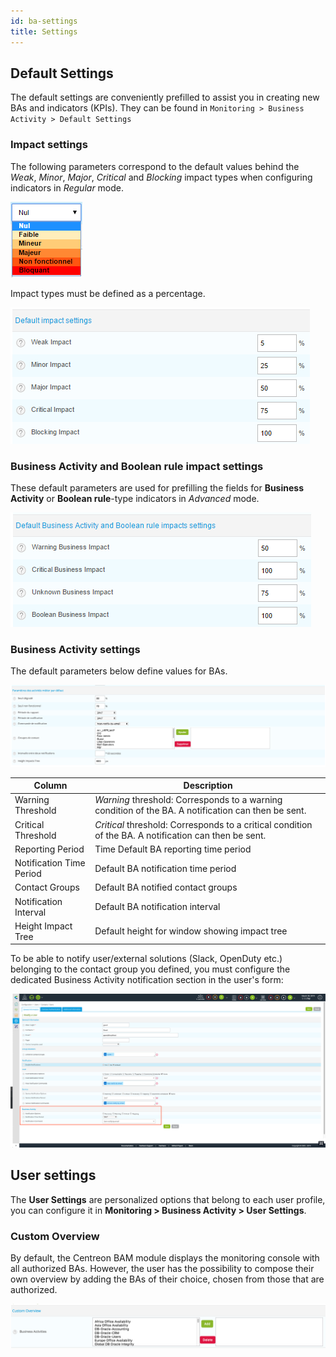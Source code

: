 ```yaml
---
id: ba-settings
title: Settings
---
```


## Default Settings

The default settings are conveniently prefilled to assist you in
creating new BAs and indicators (KPIs). They can be found in
`Monitoring > Business Activity > Default Settings`

### Impact settings

The following parameters correspond to the default values behind the *Weak*,
*Minor*, *Major*, *Critical* and *Blocking* impact types when configuring
indicators in *Regular* mode.

![image](../assets/service-mapping/guide/list_impacts_basic.png)

Impact types must be defined as a percentage.

![image](../assets/service-mapping/guide/impacts_configuration.png)

### Business Activity and Boolean rule impact settings

These default parameters are used for prefilling the fields for **Business
Activity** or **Boolean rule**-type indicators in *Advanced* mode.

![image](../assets/service-mapping/guide/impacts_ba_boolean.png)

### Business Activity settings

The default parameters below define values for BAs.

![image](../assets/service-mapping/guide/default_ba_parameters.png)

| Column                   | Description                                                                                           |
| ------------------------ | ----------------------------------------------------------------------------------------------------- |
| Warning Threshold        | *Warning* threshold: Corresponds to a warning condition of the BA. A notification can then be sent.   |
| Critical Threshold       | *Critical* threshold: Corresponds to a critical condition of the BA. A notification can then be sent. |
| Reporting Period         | Time Default BA reporting time period                                                                 |
| Notification Time Period | Default BA notification time period                                                                   |
| Contact Groups           | Default BA notified contact groups                                                                    |
| Notification Interval    | Default BA notification interval                                                                      |
| Height Impact Tree       | Default height for window showing impact tree                                                         |

To be able to notify user/external solutions (Slack, OpenDuty etc.) belonging
to the contact group you defined, you must configure the dedicated Business
Activity notification section in the user's form:

![image](../assets/service-mapping/guide/bam_user_notification.png)

## User settings

The **User Settings** are personalized options that belong to each user profile,
you can configure it in **Monitoring > Business Activity > User Settings**.

### Custom Overview

By default, the Centreon BAM module displays the monitoring console with
all authorized BAs. However, the user has the possibility to compose their
own overview by adding the BAs of their choice, chosen from those that are
authorized.

![image](../assets/service-mapping/guide/user_custom.png)
